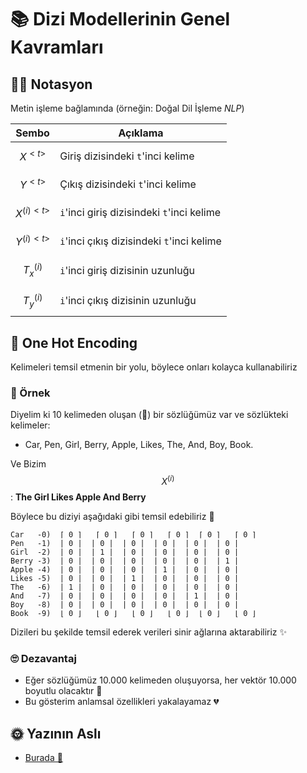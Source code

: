 # 📚 Dizi Modellerinin Genel Kavramları 

## 👩‍🏫 Notasyon

Metin işleme bağlamında (örneğin: Doğal Dil İşleme _NLP_)

| Sembo            | Açıklama                                   |
| ---------------- |------------------------------------------- |
| $$X^{<t>}$$      | Giriş dizisindeki `t`'inci kelime          |
| $$Y^{<t>}$$      | Çıkış dizisindeki `t`'inci kelime          |
| $$X^{(i)<t>}$$   | `i`'inci giriş dizisindeki `t`'inci kelime |
| $$Y^{(i)<t>}$$   | `i`'inci çıkış dizisindeki `t`'inci kelime |
| $$T^{(i)}_x$$    | `i`'inci giriş dizisinin uzunluğu          |
| $$T^{(i)}_y$$    | `i`'inci çıkış dizisinin uzunluğu          |

## 🚀 One Hot Encoding
Kelimeleri temsil etmenin bir yolu, böylece onları kolayca kullanabiliriz

### 🔎 Örnek
Diyelim ki 10 kelimeden oluşan (🤭) bir sözlüğümüz var ve sözlükteki kelimeler: 
- Car, Pen, Girl, Berry, Apple, Likes, The, And, Boy, Book.

Ve Bizim $$X^{(i)}$$: **The Girl Likes Apple And Berry**

Böylece bu diziyi aşağıdaki gibi temsil edebiliriz 👀

```
Car   -0)  ⌈ 0 ⌉   ⌈ 0 ⌉   ⌈ 0 ⌉   ⌈ 0 ⌉  ⌈ 0 ⌉   ⌈ 0 ⌉ 
Pen   -1)  | 0 |  | 0 |  | 0 |  | 0 |  | 0 |  | 0 |
Girl  -2)  | 0 |  | 1 |  | 0 |  | 0 |  | 0 |  | 0 |
Berry -3)  | 0 |  | 0 |  | 0 |  | 0 |  | 0 |  | 1 |
Apple -4)  | 0 |  | 0 |  | 0 |  | 1 |  | 0 |  | 0 |
Likes -5)  | 0 |  | 0 |  | 1 |  | 0 |  | 0 |  | 0 |
The   -6)  | 1 |  | 0 |  | 0 |  | 0 |  | 0 |  | 0 |
And   -7)  | 0 |  | 0 |  | 0 |  | 0 |  | 1 |  | 0 |
Boy   -8)  | 0 |  | 0 |  | 0 |  | 0 |  | 0 |  | 0 |
Book  -9)  ⌊ 0 ⌋   ⌊ 0 ⌋   ⌊ 0 ⌋   ⌊ 0 ⌋  ⌊ 0 ⌋   ⌊ 0 ⌋
```

Dizileri bu şekilde temsil ederek verileri sinir ağlarına aktarabiliriz ✨

### 🙄 Dezavantaj
- Eğer sözlüğümüz 10.000 kelimeden oluşuyorsa, her vektör 10.000 boyutlu olacaktır 🤕 
- Bu gösterim anlamsal özellikleri yakalayamaz 💔

## 🌞 Yazının Aslı
- [Burada 🐾](https://dl.asmaamir.com/9-sequencemodels/1-generalconcepts)